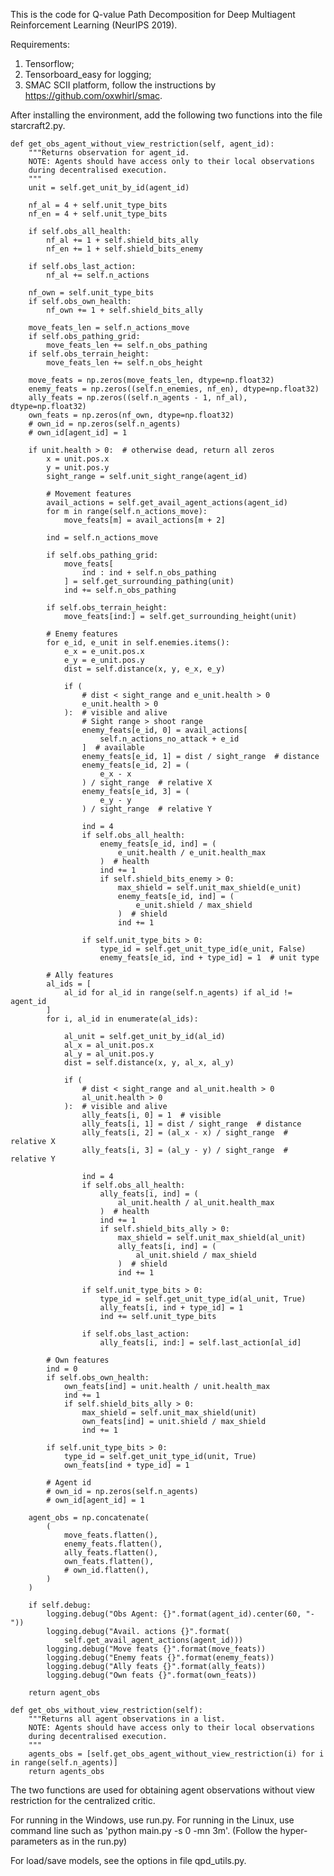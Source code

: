 This is the code for Q-value Path Decomposition for Deep Multiagent Reinforcement Learning (NeurIPS 2019).

Requirements:
1. Tensorflow;
2. Tensorboard_easy for logging;
3. SMAC SCII platform, follow the instructions by https://github.com/oxwhirl/smac.

After installing the environment, add the following two functions into the file starcraft2.py.

    def get_obs_agent_without_view_restriction(self, agent_id):
        """Returns observation for agent_id.
        NOTE: Agents should have access only to their local observations
        during decentralised execution.
        """
        unit = self.get_unit_by_id(agent_id)

        nf_al = 4 + self.unit_type_bits
        nf_en = 4 + self.unit_type_bits

        if self.obs_all_health:
            nf_al += 1 + self.shield_bits_ally
            nf_en += 1 + self.shield_bits_enemy

        if self.obs_last_action:
            nf_al += self.n_actions

        nf_own = self.unit_type_bits
        if self.obs_own_health:
            nf_own += 1 + self.shield_bits_ally

        move_feats_len = self.n_actions_move
        if self.obs_pathing_grid:
            move_feats_len += self.n_obs_pathing
        if self.obs_terrain_height:
            move_feats_len += self.n_obs_height

        move_feats = np.zeros(move_feats_len, dtype=np.float32)
        enemy_feats = np.zeros((self.n_enemies, nf_en), dtype=np.float32)
        ally_feats = np.zeros((self.n_agents - 1, nf_al), dtype=np.float32)
        own_feats = np.zeros(nf_own, dtype=np.float32)
        # own_id = np.zeros(self.n_agents)
        # own_id[agent_id] = 1

        if unit.health > 0:  # otherwise dead, return all zeros
            x = unit.pos.x
            y = unit.pos.y
            sight_range = self.unit_sight_range(agent_id)

            # Movement features
            avail_actions = self.get_avail_agent_actions(agent_id)
            for m in range(self.n_actions_move):
                move_feats[m] = avail_actions[m + 2]

            ind = self.n_actions_move

            if self.obs_pathing_grid:
                move_feats[
                    ind : ind + self.n_obs_pathing
                ] = self.get_surrounding_pathing(unit)
                ind += self.n_obs_pathing

            if self.obs_terrain_height:
                move_feats[ind:] = self.get_surrounding_height(unit)

            # Enemy features
            for e_id, e_unit in self.enemies.items():
                e_x = e_unit.pos.x
                e_y = e_unit.pos.y
                dist = self.distance(x, y, e_x, e_y)

                if (
                    # dist < sight_range and e_unit.health > 0
                    e_unit.health > 0
                ):  # visible and alive
                    # Sight range > shoot range
                    enemy_feats[e_id, 0] = avail_actions[
                        self.n_actions_no_attack + e_id
                    ]  # available
                    enemy_feats[e_id, 1] = dist / sight_range  # distance
                    enemy_feats[e_id, 2] = (
                        e_x - x
                    ) / sight_range  # relative X
                    enemy_feats[e_id, 3] = (
                        e_y - y
                    ) / sight_range  # relative Y

                    ind = 4
                    if self.obs_all_health:
                        enemy_feats[e_id, ind] = (
                            e_unit.health / e_unit.health_max
                        )  # health
                        ind += 1
                        if self.shield_bits_enemy > 0:
                            max_shield = self.unit_max_shield(e_unit)
                            enemy_feats[e_id, ind] = (
                                e_unit.shield / max_shield
                            )  # shield
                            ind += 1

                    if self.unit_type_bits > 0:
                        type_id = self.get_unit_type_id(e_unit, False)
                        enemy_feats[e_id, ind + type_id] = 1  # unit type

            # Ally features
            al_ids = [
                al_id for al_id in range(self.n_agents) if al_id != agent_id
            ]
            for i, al_id in enumerate(al_ids):

                al_unit = self.get_unit_by_id(al_id)
                al_x = al_unit.pos.x
                al_y = al_unit.pos.y
                dist = self.distance(x, y, al_x, al_y)

                if (
                    # dist < sight_range and al_unit.health > 0
                    al_unit.health > 0
                ):  # visible and alive
                    ally_feats[i, 0] = 1  # visible
                    ally_feats[i, 1] = dist / sight_range  # distance
                    ally_feats[i, 2] = (al_x - x) / sight_range  # relative X
                    ally_feats[i, 3] = (al_y - y) / sight_range  # relative Y

                    ind = 4
                    if self.obs_all_health:
                        ally_feats[i, ind] = (
                            al_unit.health / al_unit.health_max
                        )  # health
                        ind += 1
                        if self.shield_bits_ally > 0:
                            max_shield = self.unit_max_shield(al_unit)
                            ally_feats[i, ind] = (
                                al_unit.shield / max_shield
                            )  # shield
                            ind += 1

                    if self.unit_type_bits > 0:
                        type_id = self.get_unit_type_id(al_unit, True)
                        ally_feats[i, ind + type_id] = 1
                        ind += self.unit_type_bits

                    if self.obs_last_action:
                        ally_feats[i, ind:] = self.last_action[al_id]

            # Own features
            ind = 0
            if self.obs_own_health:
                own_feats[ind] = unit.health / unit.health_max
                ind += 1
                if self.shield_bits_ally > 0:
                    max_shield = self.unit_max_shield(unit)
                    own_feats[ind] = unit.shield / max_shield
                    ind += 1

            if self.unit_type_bits > 0:
                type_id = self.get_unit_type_id(unit, True)
                own_feats[ind + type_id] = 1

            # Agent id
            # own_id = np.zeros(self.n_agents)
            # own_id[agent_id] = 1

        agent_obs = np.concatenate(
            (
                move_feats.flatten(),
                enemy_feats.flatten(),
                ally_feats.flatten(),
                own_feats.flatten(),
                # own_id.flatten(),
            )
        )

        if self.debug:
            logging.debug("Obs Agent: {}".format(agent_id).center(60, "-"))
            logging.debug("Avail. actions {}".format(
                self.get_avail_agent_actions(agent_id)))
            logging.debug("Move feats {}".format(move_feats))
            logging.debug("Enemy feats {}".format(enemy_feats))
            logging.debug("Ally feats {}".format(ally_feats))
            logging.debug("Own feats {}".format(own_feats))

        return agent_obs

    def get_obs_without_view_restriction(self):
        """Returns all agent observations in a list.
        NOTE: Agents should have access only to their local observations
        during decentralised execution.
        """
        agents_obs = [self.get_obs_agent_without_view_restriction(i) for i in range(self.n_agents)]
        return agents_obs

The two functions are used for obtaining agent observations without view restriction for the centralized critic.

For running in the Windows, use run.py.
For running in the Linux, use command line such as 'python main.py -s 0 -mn 3m'. (Follow the hyper-parameters as in the run.py)

For load/save models, see the options in file qpd_utils.py.
